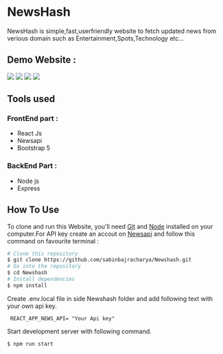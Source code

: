 # NewsHash
NewsHash is simple,fast,userfriendly website to fetch updated news from verious domain such as Entertainment,Spots,Technology etc...

## Demo Website :

<p >
  <img src="./src/screenshot/Screenshot1.png" />
  <img src="./src/screenshot/Screenshot2.png" /> 
  <img src="./src/screenshot/Screenshot3.png" />
  <img src="./src/screenshot/Screenshot4.png" />
</p>

 
## Tools used 
### FrontEnd part :
- React Js
- Newsapi
- Bootstrap 5

### BackEnd Part :
- Node js
- Express


## How To Use

To clone and run this Website, you'll need [Git](https://git-scm.com) and [Node](https://nodejs.org/en/download/) installed on your computer.For API key create an accout on [Newsapi](https://newsapi.org/) and follow this command on favourite terminal :

```bash
# Clone this repository
$ git clone https://github.com/sabinbajracharya/Newshash.git
# Go into the repository
$ cd Newshash
# Install dependencies
$ npm install
```

Create .env.local file in side Newshash folder and add following text with your own api key.
```
 REACT_APP_NEWS_API= "Your Api key"
```
Start development server with following command.
```
$ npm run start
```


